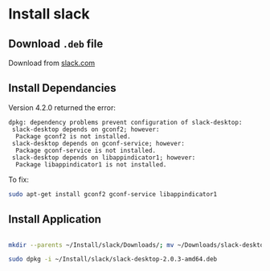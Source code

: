 # Install slack

## Download `.deb` file

Download from [slack.com](https://slack.com/downloads/instructions/ubuntu)

## Install Dependancies

Version 4.2.0 returned the error:

```
dpkg: dependency problems prevent configuration of slack-desktop:
 slack-desktop depends on gconf2; however:
  Package gconf2 is not installed.
 slack-desktop depends on gconf-service; however:
  Package gconf-service is not installed.
 slack-desktop depends on libappindicator1; however:
  Package libappindicator1 is not installed.
```

To fix:

```bash
sudo apt-get install gconf2 gconf-service libappindicator1
```

## Install Application

```bash

mkdir --parents ~/Install/slack/Downloads/; mv ~/Downloads/slack-desktop-*-amd64.deb $_

sudo dpkg -i ~/Install/slack/slack-desktop-2.0.3-amd64.deb
```

